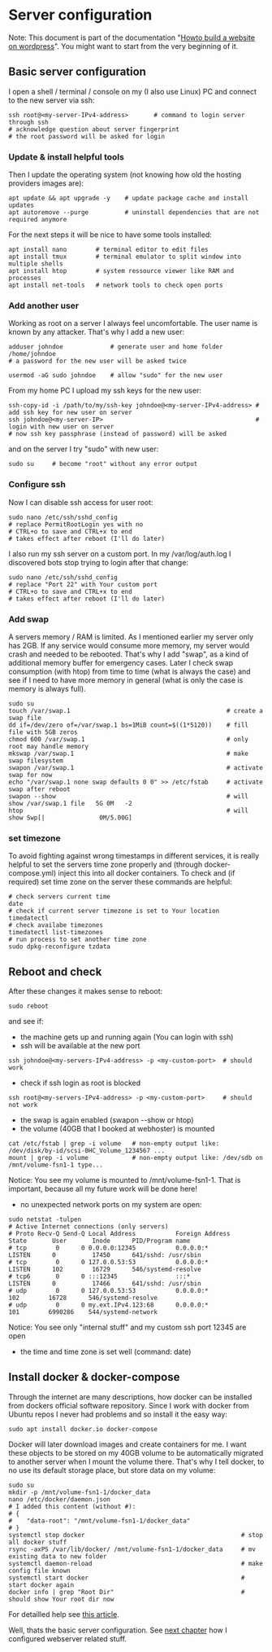 # Server configuration

Note: This document is part of the documentation "[Howto build a website on wordpress](../README.md)".
You might want to start from the very beginning of it.

## Basic server configuration

I open a shell / terminal / console on my (I also use Linux) PC and connect to the new server via ssh:

```shell
ssh root@<my-server-IPv4-address>       # command to login server through ssh
# acknowledge question about server fingerprint
# the root password will be asked for login
```

### Update & install helpful tools

Then I update the operating system (not knowing how old the hosting providers images are):

```shell
apt update && apt upgrade -y    # update package cache and install updates
apt autoremove --purge          # uninstall dependencies that are not required anymore
```

For the next steps it will be nice to have some tools installed:

```shell
apt install nano        # terminal editor to edit files
apt install tmux        # terminal emulator to split window into multiple shells
apt install htop        # system ressource viewer like RAM and processes
apt install net-tools   # network tools to check open ports
```

### Add another user

Working as root on a server I always feel uncomfortable. The user name is known by any attacker. That's why I add a new user:

```shell
adduser johndoe             # generate user and home folder /home/johndoe
# a password for the new user will be asked twice

usermod -aG sudo johndoe    # allow "sudo" for the new user
```

From my home PC I upload my ssh keys for the new user:

```shell
ssh-copy-id -i /path/to/my/ssh-key johndoe@<my-server-IPv4-address> # add ssh key for new user on server
ssh johndoe@<my-server-IP>                                          # login with new user on server
# now ssh key passphrase (instead of password) will be asked
```                                         

and on the server I try "sudo" with new user:

```shell
sudo su     # become "root" without any error output
```

### Configure ssh

Now I can disable ssh access for user root:

```shell
sudo nano /etc/ssh/sshd_config
# replace PermitRootLogin yes with no
# CTRL+o to save and CTRL+x to end
# takes effect after reboot (I'll do later)
```

I also run my ssh server on a custom port. In my /var/log/auth.log I discovered bots stop trying to login after that change:

```shell
sudo nano /etc/ssh/sshd_config
# replace "Port 22" with Your custom port
# CTRL+o to save and CTRL+x to end
# takes effect after reboot (I'll do later)
```

### Add swap

A servers memory / RAM is limited. As I mentioned earlier my server only has 2GB. If any service would consume more memory, my server would crash and needed to be rebooted. That's why I add "swap", as a kind of additional memory buffer for emergency cases. Later I check swap consumption (with htop) from time to time (what is always the case) and see if I need to have more memory in general (what is only the case is memory is always full).

```shell
sudo su
touch /var/swap.1                                           # create a swap file
dd if=/dev/zero of=/var/swap.1 bs=1MiB count=$((1*5120))    # fill file with 5GB zeros
chmod 600 /var/swap.1                                       # only root may handle memory
mkswap /var/swap.1                                          # make swap filesystem
swapon /var/swap.1                                          # activate swap for now
echo "/var/swap.1 none swap defaults 0 0" >> /etc/fstab     # activate swap after reboot
swapon --show                                               # will show /var/swap.1 file   5G 0M   -2
htop                                                        # will show Swp[|               0M/5.00G]
```

### set timezone

To avoid fighting against wrong timestamps in different services, it is really helpful to set the servers time zone properly and (through docker-compose.yml) inject this into all docker containers. To check and (if required) set time zone on the server these commands are helpful:

```shell
# check servers current time
date
# check if current server timezone is set to Your location
timedatectl
# check availabe timezones
timedatectl list-timezones
# run process to set another time zone
sudo dpkg-reconfigure tzdata
```

## Reboot and check

After these changes it makes sense to reboot:

```shell
sudo reboot
```

and see if:

- the machine gets up and running again (You can login with ssh)
- ssh will be available at the new port

```shell
ssh johndoe@<my-servers-IPv4-address> -p <my-custom-port>  # should work
```

- check if ssh login as root is blocked

```shell
ssh root@<my-servers-IPv4-address> -p <my-custom-port>     # should not work
```

- the swap is again enabled (swapon --show or htop)
- the volume (40GB that I booked at webhoster) is mounted

```shell
cat /etc/fstab | grep -i volume   # non-empty output like: /dev/disk/by-id/scsi-0HC_Volume_1234567 ...
mount | grep -i volume            # non-empty output like: /dev/sdb on /mnt/volume-fsn1-1 type...
```
Notice: You see my volume is mounted to /mnt/volume-fsn1-1. That is important, because all my future work will be done here!

- no unexpected network ports on my system are open:

```shell
sudo netstat -tulpen
# Active Internet connections (only servers)
# Proto Recv-Q Send-Q Local Address           Foreign Address         State       User       Inode      PID/Program name    
# tcp        0      0 0.0.0.0:12345           0.0.0.0:*               LISTEN      0          17450      641/sshd: /usr/sbin
# tcp        0      0 127.0.0.53:53           0.0.0.0:*               LISTEN      102        16729      546/systemd-resolve
# tcp6       0      0 :::12345                :::*                    LISTEN      0          17466      641/sshd: /usr/sbin 
# udp        0      0 127.0.0.53:53           0.0.0.0:*                           102        16728      546/systemd-resolve 
# udp        0      0 my.ext.IPv4.123:68      0.0.0.0:*                           101        6990286    544/systemd-network
```
Notice: You see only "internal stuff" and my custom ssh port 12345 are open

- the time and time zone is set well (command: date)


## Install docker & docker-compose

Through the internet are many descriptions, how docker can be installed from dockers official software repository. Since I work with docker from Ubuntu repos I never had problems and so install it the easy way:

```shell
sudo apt install docker.io docker-compose
```

Docker will later download images and create containers for me. I want these objects to be stored on my 40GB volume to be automatically migrated to another server when I mount the volume there. That's why I tell docker, to no use its default storage place, but store data on my volume:

```shell
sudo su
mkdir -p /mnt/volume-fsn1-1/docker_data
nano /etc/docker/daemon.json
# I added this content (without #):
# {
#    "data-root": "/mnt/volume-fsn1-1/docker_data"
# }
systemctl stop docker                                           # stop all docker stuff
rsync -axPS /var/lib/docker/ /mnt/volume-fsn1-1/docker_data     # mv existing data to new folder
systemctl daemon-reload                                         # make config file known
systemctl start docker                                          # start docker again
docker info | grep "Root Dir"                                   # should show Your root dir now
```

For detailled help see [this article](https://stackoverflow.com/questions/55344896/attempt-to-change-docker-data-root-fails-why).


Well, thats the basic server configuration. See [next chapter](./03_webserver_configuration.md) how I configured webserver related stuff.
